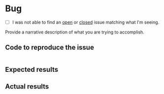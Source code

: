 # Bug

- [ ] I was not able to find an [open](https://github.com/maspeng/php-test-helper/issues?q=is%3Aopen) or [closed](https://github.com/maspeng/php-test-helper/issues?q=is%3Aclosed) issue matching what I'm seeing.

Provide a narrative description of what you are trying to accomplish.

## Code to reproduce the issue

<!-- Please provide the minimum code necessary to recreate the issue -->

```php

```

## Expected results

<!-- What do you think should have happened? -->

## Actual results

<!-- What did you actually observe? -->
